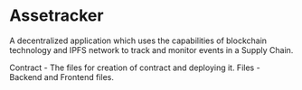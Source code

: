 # Assetracker
A decentralized application which uses the capabilities of blockchain technology and IPFS network to track and monitor events in a Supply Chain.

Contract - The files for creation of contract and deploying it.
Files - Backend and Frontend files.
